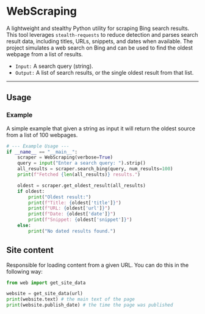 # WebScraping

A lightweight and stealthy Python utility for scraping Bing search results. This tool leverages `stealth-requests` to reduce detection and parses search result data, including titles, URLs, snippets, and dates when available. 
The project simulates a web search on Bing and can be used to find the oldest webpage from a list of results.

- `Input:` A search query (string).
- `Output:` A list of search results, or the single oldest result from that list.

---

## Usage
### Example

A simple example that given a string as input it will return the oldest source from a list of 100 webpages.

```python
# --- Example Usage ---
if __name__ == "__main__":
    scraper = WebScraping(verbose=True)
    query = input("Enter a search query: ").strip()
    all_results = scraper.search_bing(query, num_results=100)
    print(f"Fetched {len(all_results)} results.")

    oldest = scraper.get_oldest_result(all_results)
    if oldest:
        print("Oldest result:")
        print(f"Title: {oldest['title']}")
        print(f"URL: {oldest['url']}")
        print(f"Date: {oldest['date']}")
        print(f"Snippet: {oldest['snippet']}")
    else:
        print("No dated results found.")
```

## Site content

Responsible for loading content from a given URL.
You can do this in the following way:
```python
from web import get_site_data

website = get_site_data(url)
print(website.text) # the main text of the page
print(website.publish_date) # the time the page was published
```